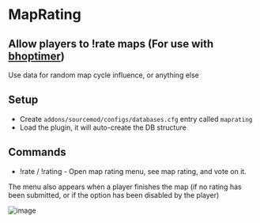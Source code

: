 # MapRating
## Allow players to !rate maps (For use with [bhoptimer](https://github.com/shavitush/bhoptimer))

Use data for random map cycle influence, or anything else

## Setup
- Create `addons/sourcemod/configs/databases.cfg` entry called `maprating`
- Load the plugin, it will auto-create the DB structure

## Commands
- !rate / !rating - Open map rating menu, see map rating, and vote on it.
<p>The menu also appears when a player finishes the map (if no rating has been submitted, or if the option has been disabled by the player)<br>

![image](https://github.com/user-attachments/assets/3201c5f0-0c30-41ab-a414-b3d2c0a86b4f)
